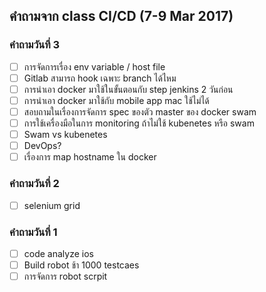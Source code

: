 ## คำถามจาก class CI/CD (7-9 Mar 2017)

### คำถามวันที่ 3
- [ ] การจัดการเรื่อง env variable / host file
- [ ] Gitlab สามารถ hook เฉพาะ branch ได้ไหม
- [ ] การนำเอา docker มาใช้ในขั้นตอนกับ step jenkins 2 วันก่อน
- [ ] การนำเอา docker มาใช้กับ mobile app mac ใช้ไม่ได้
- [ ] สอบถามในเรื่องการจัดการ spec ของตัว master ของ docker swam
- [ ] การใช้เครื่องมือในการ monitoring ถ้าไม่ใช้ kubenetes หรือ swam
- [ ] Swam vs kubenetes
- [ ] DevOps?
- [ ] เรื่องการ map hostname ใน docker

### คำถามวันที่ 2
- [ ] selenium grid

### คำถามวันที่ 1
- [ ] code analyze ios
- [ ] Build robot ช้า 1000 testcaes
- [ ] การจัดการ robot scrpit